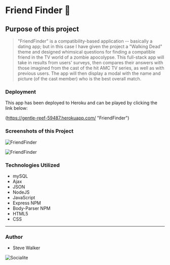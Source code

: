 # Friend Finder :couple:

## Purpose of this project

>"FriendFinder" is a compatibility-based application -- basically a dating app; but in this case I have given the project a "Walking Dead" theme and designed whimsical questions for finding a compatible friend in the TV world of a zombie apocolypse. This full-stack app will take in results from users' surveys, then compares their answers with those imagined from the cast of the hit AMC TV series, as well as with previous users. The app will then display a modal with the name and picture (of the cast member) who is the best overall match.

### Deployment

This app has been deployed to Heroku and can be played by clicking the link below:

(https://gentle-reef-59487.herokuapp.com/ "FriendFinder")

### Screenshots of this Project

![FriendFinder](https://raw.github.com/captnwalker/FriendFinder/master/screenshot/screenshot1.png "FriendFinder Landing Page")

![FriendFinder](https://raw.github.com/captnwalker/FriendFinder/master/screenshot/screenshot2.png "FriendFinder Survey Page")

### Technologies Utilized

* mySQL
* Ajax
* JSON
* NodeJS
* JavaScript
* Express NPM
* Body-Parser NPM
* HTML5
* CSS

---

### Author

* Steve Walker

![Socialite](https://octodex.github.com/images/socialite.jpg)
